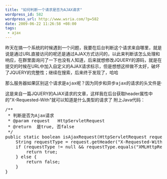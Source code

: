 ```yaml
--- 
title: "如何判断一个请求是否为AJAX请求"
wordpress_id: 582
wordpress_url: http://www.wsria.com/?p=582
date: 2009-06-22 11:26:58 +08:00
tags: 
 - ajax
---
```

昨天在搞一个系统的时候遇到一个问题，我要在后台判断这个请求来自哪里，就是说是通过URL直接访问的呢还是通过AJAX方式访问的，以此来判断该怎么处理和响应，在群里面询问了一下也没有人知道，后来就想修改JQUERY的源码，就是在提交的时候在URL中加入自定义的AJAX请求标示，但是想想这样做不太好，破坏了JQUERY的完整性；继续在搜索，后来终于发现了，哈哈
<pre>那么服务器如果区别这个请求是ajax呢？因为同步和异步ajax的请求的头文件是一样的。我们如果通过X-Requested-With"="XMLHttpRequest”来标识这个请求是ajax的请求。如果服务器硬是要区分的话，就可以通过获取该头部来判断。</pre>
这是来自一篇JQUERY的AJAX请求的文章，这样我在后台获取header属性中的"X-Requested-With"就可以知道是什么类型的请求了
附上Java代码：
<pre class="brush: java">
/**
 * 判断是否为Ajax请求
 * @param request	HttpServletRequest
 * @return	是true, 否false
 */
public static boolean isAjaxRequest(HttpServletRequest request) {
	String requestType = request.getHeader("X-Requested-With");
	if (requestType != null && requestType.equals("XMLHttpRequest")) {
		return true;
	} else {
		return false;
	}
}
</pre>
